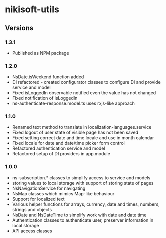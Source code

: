 # nikisoft-utils

## Versions

### 1.3.1
- Published as NPM package

### 1.2.0
- NsDate.isWeekend function added
- DI refactored - created configurator classes to configure DI and provide service and model
- Fixed isLoggedIn observable notified even the value has not changed
- Fixed notification of isLoggedIn
- ns-authenticate-response.model.ts uses rxjs-like approach

### 1.1.0
- Renamed text method to translate in localization-languages.service
- Fixed logout of user state of visible page has not been saved
- Fixed setting correct date and time locale and use in month calendar
- Fixed locale for date and date/time picker form control
- Refactored authentication service and model
- Refactored setup of DI providers in app.module

### 1.0.0
- ns-subscription.* classes to simplify access to service and models
- storing values to local storage with support of storing state of pages
- NsNavigationService for navigating
- NsMap classes which mimics Map-like behaviour
- Support for localized text
- Various helper functions for arrays, currency, date and times, numbers, strings and objects
- NsDate and NsDateTime to simplify work with date and date time
- Authentication classes to authenticate user, preserver information in local storage
- API access classes
